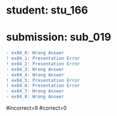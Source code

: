 # student: stu_166
# submission: sub_019

```diff
- ex04_0: Wrong Answer
! ex04_1: Presentation Error
! ex04_2: Presentation Error
- ex04_3: Wrong Answer
- ex04_4: Wrong Answer
! ex04_5: Presentation Error
! ex04_6: Presentation Error
- ex04_7: Wrong Answer
- ex04_8: Wrong Answer
```
#incorrect=9
#correct=0

